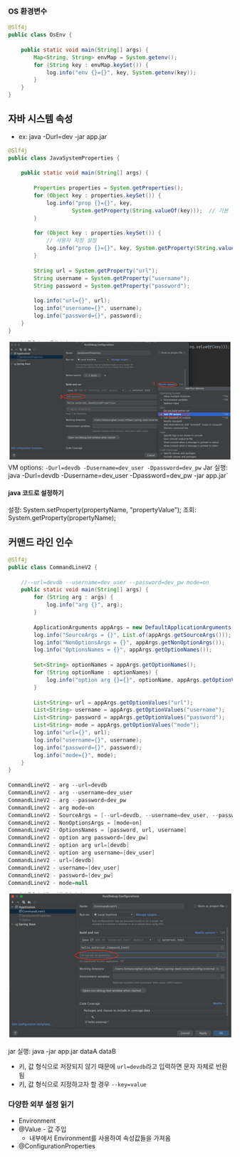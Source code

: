 
### OS 환경변수
```java
@Slf4j  
public class OsEnv {  
  
    public static void main(String[] args) {  
        Map<String, String> envMap = System.getenv();  
        for (String key : envMap.keySet()) {  
            log.info("env {}={}", key, System.getenv(key));  
        }  
    }  
}
```

## 자바 시스템 속성
- ex: java -Durl=dev -jar app.jar
```java
@Slf4j  
public class JavaSystemProperties {  
  
    public static void main(String[] args) {  
  
        Properties properties = System.getProperties();  
        for (Object key : properties.keySet()) {  
            log.info("prop {}={}", key,  
                    System.getProperty(String.valueOf(key)));  // 기본 설정  
        }  
  
        for (Object key : properties.keySet()) {  
            // 사용자 지정 설정  
            log.info("prop {}={}", key, System.getProperty(String.valueOf(key)));  
        }  
  
        String url = System.getProperty("url");  
        String username = System.getProperty("username");  
        String password = System.getProperty("password");  
  
        log.info("url={}", url);  
        log.info("username={}", username);  
        log.info("password={}", password);  
    }  
}
```
![](Users/navill/Documents/Obsidian%20Vault/Pasted%20image%2020240102214613.png)VM options: `-Durl=devdb -Dusername=dev_user -Dpassword=dev_pw`
Jar 실행: java -Durl=devdb -Dusername=dev_user -Dpassword=dev_pw -jar app.jar`

#### java 코드로 설정하기
설정: System.setProperty(propertyName, "propertyValue");
조회: System.getProperty(propertyName);


## 커맨드 라인 인수

```java
@Slf4j  
public class CommandLineV2 {  
  
    //--url=devdb --username=dev_user --password=dev_pw mode=on  
    public static void main(String[] args) {  
        for (String arg : args) {  
            log.info("arg {}", arg);  
        }  
  
        ApplicationArguments appArgs = new DefaultApplicationArguments(args);  
        log.info("SourceArgs = {}", List.of(appArgs.getSourceArgs()));  
        log.info("NonOptionsArgs = {}", appArgs.getNonOptionArgs());  
        log.info("OptionsNames = {}", appArgs.getOptionNames());  
  
        Set<String> optionNames = appArgs.getOptionNames();  
        for (String optionName : optionNames) {  
            log.info("option arg {}={}", optionName, appArgs.getOptionValues(optionName));  
        }  
  
        List<String> url = appArgs.getOptionValues("url");  
        List<String> username = appArgs.getOptionValues("username");  
        List<String> password = appArgs.getOptionValues("password");  
        List<String> mode = appArgs.getOptionValues("mode");  
        log.info("url={}", url);  
        log.info("username={}", username);  
        log.info("password={}", password);  
        log.info("mode={}", mode);  
    }  
}

CommandLineV2 - arg --url=devdb  
CommandLineV2 - arg --username=dev_user  
CommandLineV2 - arg --password=dev_pw  
CommandLineV2 - arg mode=on  
CommandLineV2 - SourceArgs = [--url=devdb, --username=dev_user, --password=dev_pw, mode=on]  
CommandLineV2 - NonOptionsArgs = [mode=on]  
CommandLineV2 - OptionsNames = [password, url, username]  
CommandLineV2 - option arg password=[dev_pw]  
CommandLineV2 - option arg url=[devdb]  
CommandLineV2 - option arg username=[dev_user]  
CommandLineV2 - url=[devdb]  
CommandLineV2 - username=[dev_user]  
CommandLineV2 - password=[dev_pw]  
CommandLineV2 - mode=null
```
![](Users/navill/Documents/Obsidian%20Vault/Pasted%20image%2020240102215222.png)

jar 실행: java -jar app.jar dataA dataB
- 키, 값 형식으로 저장되지 않기 때문에 `url=devdb`라고 입력하면 문자 자체로 반환됨
- 키, 값 형식으로 지정하고자 할 경우 `--key=value`


### 다양한 외부 설정 읽기
- Environment
- @Value - 값 주입
	- 내부에서 Environment를 사용하여 속성값들을 가져옴
- @ConfigurationProperties